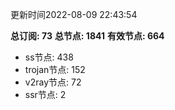 更新时间2022-08-09 22:43:54

**总订阅: 73**
**总节点: 1841**
**有效节点: 664**
- ss节点: 438
- trojan节点: 152
- v2ray节点: 72
- ssr节点: 2
